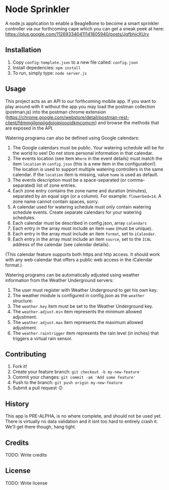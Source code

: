 # Node Sprinkler

A node.js application to enable a BeagleBone to become a smart sprinkler controller via our forthcoming cape which you can get a sneak peek at here: https://plus.google.com/112693340411141805940/posts/JqfbhicXUrv

## Installation

1. Copy `config-template.json` to a new file called: `config.json`
2. Install depedencies: `npm install`
3. To run, simply type: `node server.js`

## Usage

This project acts as an API to our forthcoming mobile app.  If you want to play around with it without the app you may load the postman collection (postman.js) into the postman chrome extension (https://chrome.google.com/webstore/detail/postman-rest-client/fdmmgilgnpjigdojojpjoooidkmcomcm) and browse the methods that are exposed in the API.

Watering programs can also be defined using Google calendars:

1. The Google calendars must be public. Your watering schedule will be for the world to see! Do not store personal information in that calendar.
2. The events location (see item `Where` in the event details) must match the item `location` in `config.json` (this is a new item in the configuration!). The location is used to support multiple watering controllers in the same calendar. If the `location` item is missing, value `home` is used as default.
3. The events description must be a space-separated (or comma-separated) list of zone entries.
4. Each zone entry contains the zone name and duration (minutes), separated by an equal sign (or a column). For example: `flowerbed=14`. A zone name cannot contain spaces, sorry.
5. A calendar used for watering schedule must only contain watering schedule events. Create separate calendars for your watering schedules.
6. Each calendar must be described in config.json, array `calendars`
7. Each entry in the array must include an item `name` (must be unique).
8. Each entry in the array must include an item `format`, set to `iCalendar`.
9. Each entry in the array must include an item `source`, set to the `ICAL` address of the calendar (see calendar details).

(This calendar feature supports both https and http access. It should work with any web calendar that offers a public web access in the iCalendar format.)

Watering programs can be automatically adjusted using weather information from the Weather Underground servers:

1. The user must register with Weather Underground to get his own key.
2. The weather module is configured in config.json as the `weather` structure:
3. The `weather.key` item must be set to the Weather Underground key.
4. The `weather.adjust.min` item represents the minimum allowed adjustment.
5. The `weather.adjust.max` item represents the maximum allowed adjustment.
6. The `weather.raintrigger` item represents the rain level (in inches) that triggers a virtual rain sensor.

## Contributing

1. Fork it!
2. Create your feature branch: `git checkout -b my-new-feature`
3. Commit your changes: `git commit -am 'Add some feature'`
4. Push to the branch: `git push origin my-new-feature`
5. Submit a pull request :D

## History

This app is PRE-ALPHA, is no where complete, and should not be used yet.  There is virtually no data validation and it isnt too hard to entirely crash it.  We'll get there though, hang tight.

## Credits

TODO: Write credits

## License

TODO: Write license
